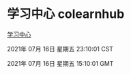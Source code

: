 # 学习中心 colearnhub
[学习中心](http://59.174.26.185:56308/colearnhub/)

2021年 07月 16日 星期五 23:10:01 CST

2021年 07月 16日 星期五 15:10:01 GMT
